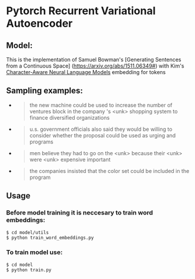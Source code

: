 # Pytorch Recurrent Variational Autoencoder 

## Model:
This is the implementation of Samuel Bowman's [Generating Sentences from a Continuous Space] (https://arxiv.org/abs/1511.06349#)
with Kim's [Character-Aware Neural Language Models](https://arxiv.org/abs/1508.06615) embedding for tokens

## Sampling examples:
- > the new machine could be used to increase the number of ventures block in the company 's \<unk> shopping system to finance diversified organizations

- > u.s. government officials also said they would be willing to consider whether the proposal could be used as urging and programs

- > men believe they had to go on the \<unk> because their \<unk> were \<unk> expensive important

- > the companies insisted that the color set could be included in the program

## Usage
### Before model training it is neccesary to train word embeddings:
```
$ cd model/utils
$ python train_word_embeddings.py
```

### To train model use:
```
$ cd model
$ python train.py
```
